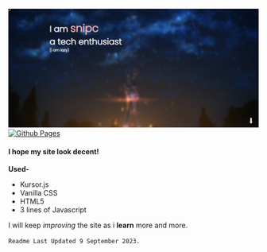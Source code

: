 ![HTML](/img/ss.png)
[![Github Pages](https://img.shields.io/badge/github%20pages-121013?style=for-the-badge&logo=github&logoColor=white)](https://github.com/NotSnipc/snipc)

 #### I hope my site look decent!

**Used-**
- Kursor.js
- Vanilla CSS
- HTML5
- 3 lines of Javascript

I will keep *improving* the site as i **learn** more and more.

  `Readme Last Updated 9 September 2023.`




